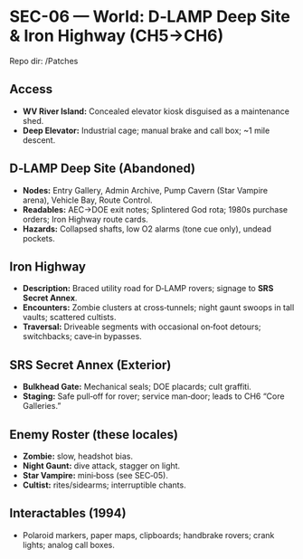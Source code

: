 # SEC-06 — World: D‑LAMP Deep Site & Iron Highway (CH5→CH6)
Repo dir: /Patches

## Access
- **WV River Island:** Concealed elevator kiosk disguised as a maintenance shed.  
- **Deep Elevator:** Industrial cage; manual brake and call box; ~1 mile descent.

## D‑LAMP Deep Site (Abandoned)
- **Nodes:** Entry Gallery, Admin Archive, Pump Cavern (Star Vampire arena), Vehicle Bay, Route Control.  
- **Readables:** AEC→DOE exit notes; Splintered God rota; 1980s purchase orders; Iron Highway route cards.  
- **Hazards:** Collapsed shafts, low O2 alarms (tone cue only), undead pockets.

## Iron Highway
- **Description:** Braced utility road for D‑LAMP rovers; signage to **SRS Secret Annex**.  
- **Encounters:** Zombie clusters at cross‑tunnels; night gaunt swoops in tall vaults; scattered cultists.  
- **Traversal:** Driveable segments with occasional on‑foot detours; switchbacks; cave‑in bypasses.

## SRS Secret Annex (Exterior)
- **Bulkhead Gate:** Mechanical seals; DOE placards; cult graffiti.  
- **Staging:** Safe pull‑off for rover; service man‑door; leads to CH6 “Core Galleries.”

## Enemy Roster (these locales)
- **Zombie:** slow, headshot bias.  
- **Night Gaunt:** dive attack, stagger on light.  
- **Star Vampire:** mini‑boss (see SEC‑05).  
- **Cultist:** rites/sidearms; interruptible chants.

## Interactables (1994)
- Polaroid markers, paper maps, clipboards; handbrake rovers; crank lights; analog call boxes.
